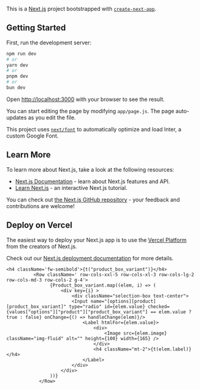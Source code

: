 This is a [Next.js](https://nextjs.org/) project bootstrapped with [`create-next-app`](https://github.com/vercel/next.js/tree/canary/packages/create-next-app).

## Getting Started

First, run the development server:

```bash
npm run dev
# or
yarn dev
# or
pnpm dev
# or
bun dev
```

Open [http://localhost:3000](http://localhost:3000) with your browser to see the result.

You can start editing the page by modifying `app/page.js`. The page auto-updates as you edit the file.

This project uses [`next/font`](https://nextjs.org/docs/basic-features/font-optimization) to automatically optimize and load Inter, a custom Google Font.

## Learn More

To learn more about Next.js, take a look at the following resources:

- [Next.js Documentation](https://nextjs.org/docs) - learn about Next.js features and API.
- [Learn Next.js](https://nextjs.org/learn) - an interactive Next.js tutorial.

You can check out [the Next.js GitHub repository](https://github.com/vercel/next.js/) - your feedback and contributions are welcome!

## Deploy on Vercel

The easiest way to deploy your Next.js app is to use the [Vercel Platform](https://vercel.com/new?utm_medium=default-template&filter=next.js&utm_source=create-next-app&utm_campaign=create-next-app-readme) from the creators of Next.js.

Check out our [Next.js deployment documentation](https://nextjs.org/docs/deployment) for more details.

    <h4 className='fw-semibold'>{t("product_box_variant")}</h4>
              <Row className=' row-cols-xxl-5 row-cols-xl-3 row-cols-lg-2 row-cols-md-3 row-cols-2 g-4'>
                    {Product_box_variant.map((elem, i) => (
                        <div key={i} >
                            <div className="selection-box text-center">
                            <Input name="[options][product][product_box_variant]" type="radio" id={elem.value} checked={values["options"]["product"]["product_box_variant"] == elem.value ? true : false} onChange={() => handleChange(elem)}/>
                                <Label htmlFor={elem.value}>
                                    <div>
                                        <Image src={elem.image} className="img-fluid" alt="" height={100} width={165} />
                                    </div>
                                    <h4 className="mt-2">{t(elem.label)}</h4>
                                </Label>
                            </div>
                        </div>
                    ))}
                </Row>
